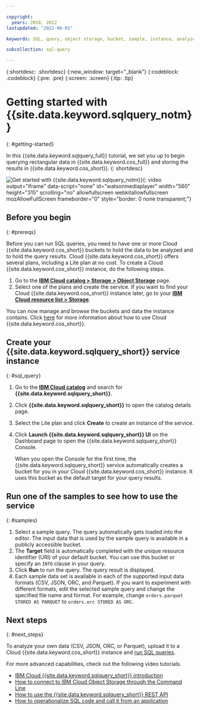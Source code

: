 ```yaml
---

copyright:
  years: 2018, 2022
lastupdated: "2022-06-01"

keywords: SQL, query, object storage, bucket, sample, instance, analyze, CSV, JSON, ORC, Parquet, Data Engine

subcollection: sql-query

---
```


{:shortdesc: .shortdesc}
{:new_window: target="_blank"}
{:codeblock: .codeblock}
{:pre: .pre}
{:screen: .screen}
{:tip: .tip}

# Getting started with {{site.data.keyword.sqlquery_notm}}
{: #getting-started}

In this {{site.data.keyword.sqlquery_full}} tutorial, we set you up to begin querying rectangular data in {{site.data.keyword.cos_full}} and storing the results in {{site.data.keyword.cos_short}}.
{: shortdesc}

![Get started with {{site.data.keyword.sqlquery_notm}}](https://video.ibm.com/embed/channel/23952663/video/csq-provision){: video output="iframe" data-script="none" id="watsonmediaplayer" width="560" height="315" scrolling="no" allowfullscreen webkitallowfullscreen mozAllowFullScreen frameborder="0" style="border: 0 none transparent;"}

## Before you begin
{: #prereqs}

Before you can run SQL queries, you need to have one or more Cloud {{site.data.keyword.cos_short}} buckets to hold the data to be analyzed and to hold the query results. Cloud {{site.data.keyword.cos_short}} offers several plans, including a Lite plan at no cost.
To create a Cloud {{site.data.keyword.cos_short}} instance, do the following steps.

1. Go to the [**IBM Cloud catalog > Storage > Object Storage**](https://cloud.ibm.com/objectstorage/create) page.
2. Select one of the plans and create the service. If you want to find your Cloud {{site.data.keyword.cos_short}} instance later, go to your [**IBM Cloud resource list > Storage**](https://cloud.ibm.com/dashboard/apps).

You can now manage and browse the buckets and data the instance contains.
Click [here](/docs/services/cloud-object-storage/getting-started.html#getting-started-console)
for more information about how to use Cloud {{site.data.keyword.cos_short}}.

## Create your {{site.data.keyword.sqlquery_short}} service instance
{: #sql_query}

1. Go to the [**IBM Cloud catalog**](https://cloud.ibm.com/catalog) and search for **{{site.data.keyword.sqlquery_short}}**.
2. Click **{{site.data.keyword.sqlquery_short}}** to open the catalog details page.
3. Select the Lite plan and click **Create** to create an instance of the service.
4. Click **Launch {{site.data.keyword.sqlquery_short}} UI** on the Dashboard page to open the {{site.data.keyword.sqlquery_short}} Console.

   When you open the Console for the first time, the {{site.data.keyword.sqlquery_short}} service automatically creates a bucket for you in your Cloud {{site.data.keyword.cos_short}} instance. It uses this bucket as the default target for your query results.

## Run one of the samples to see how to use the service
{: #samples}

1. Select a sample query. The query automatically gets loaded into the editor. The input data that is used by the sample query is available in a publicly accessible bucket.
2. The **Target** field is automatically completed with the unique resource identifier (URI) of your default bucket. You can use this bucket or specify an `INTO` clause in your query.
3. Click **Run** to run the query. The query result is displayed.
4. Each sample data set is available in each of the supported input data formats (CSV, JSON, ORC, and Parquet). If you want to experiment with different formats, edit the selected sample query and change the specified file name and format. For example, change `orders.parquet STORED AS PARQUET` to `orders.orc STORED AS ORC`.

## Next steps
{: #next_steps}

To analyze your own data (CSV, JSON, ORC, or Parquet), upload it to a Cloud {{site.data.keyword.cos_short}} instance and [run SQL queries](/docs/services/sql-query?topic=sql-query-overview#running).

For more advanced capabilities, check out the following video tutorials.

- [IBM Cloud {{site.data.keyword.sqlquery_short}} introduction](http://ibm.biz/csq-run-queries)
- [How to connect to IBM Cloud Object Storage through the Command Line](https://video.ibm.com/embed/channel/23952663/video/csq-connect-cos)
- [How to use the {{site.data.keyword.sqlquery_short}} REST API](https://video.ibm.com/embed/channel/23952663/video/csq-rest-api)
- [How to operationalize SQL code and call it from an application](http://ibm.biz/csq-e2e)
